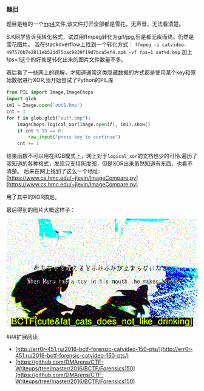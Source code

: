 ### 题目
 题目是给的一个[mp4](catvideo-497570b7e2811eb52dd75bac9839f19d7bca5ef4.mp4)文件,该文件打开全部都是雪花，无声音，无法看清楚。

S.K同学告诉我转化格式，试过用ffmpeg转化为gif/jpg,但是都无疾而终。仍然是雪花图片。
我在stackoverflow上找到一个转化方式：
`ffmpeg -i catvideo-497570b7e2811eb52dd75bac9839f19d7bca5ef4.mp4 -vf fps=1 out%d.bmp`  加上fps=1这个的好处是转化出来的图片文件数量不多。

赛后看了一些网上的题解，才知道通常这类隐藏数据的方式都是使用某个key和原始数据进行XOR,我开始尝试了Python的PIL库

``` python
from PIL import Image,ImageChops
import glob
im1 = Image.open('out1.bmp')
cnt = 1
for f in glob.glob("out*.bmp"):
	ImageChops.logical_xor(Image.open(f), im1).show()
	if cnt % 10 == 0:
	    raw_input("press key to continue")
	cnt += 1
```

结果函数不可以用在RGB模式上，网上对于`logical_xor`的文档也少的可怜.遍历了我知道的各种格式，发现只支持灰度图，但是XOR出来虽然知道有东西，也看不清楚。
后来在网上找到了这么一个地址:[https://www.cs.hmc.edu/~jlevin/ImageCompare.py](https://www.cs.hmc.edu/~jlevin/ImageCompare.py)

用了其中的XOR搞定。

最后得到的图片大概这样子：

![flag.bmp](flag.bmp)

###扩展阅读

+ [http://err0r-451.ru/2016-bctf-forensic-catvideo-150-pts/](http://err0r-451.ru/2016-bctf-forensic-catvideo-150-pts/)
+ [https://github.com/DMArens/CTF-Writeups/tree/master/2016/BCTF/Forensics150](https://github.com/DMArens/CTF-Writeups/tree/master/2016/BCTF/Forensics150)
